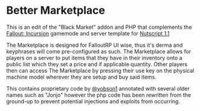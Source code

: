 
# Better Marketplace

This is an edit of the "Black Market" addon and PHP that complements the [Fallout: Incursion](https://github.com/KeithAlt/incursion-gamemode) gamemode and server template for [Nutscript 1.1](https://github.com/rebel1324/NutScript#nutscript-11)

The Marketplace is designed for FalloutRP UI wise, thus it's derma and keyphrases will come pre-configured as such. The Marketplace allows for players on a server to put items that they have in their inventory onto a public list which they set a price and if applicable quantity. Other players then can access The Marketplace by pressing their use key on the physical machine model wherever they are setup and buy said items. 

This contains proprietary code by [@yobson1](https://github.com/yobson1) annotated with several older names such as "Jonjo" however the php code has been rewritten from the ground-up to prevent potential injections and exploits from occurring. 

